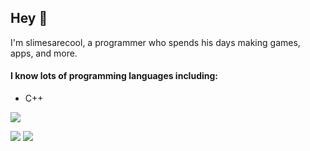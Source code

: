 ## Hey 👋

I'm slimesarecool, a programmer who spends his days making games, apps, and more.

#### I know lots of programming languages including:
<ul>
  <li>C++</li>
</ul>

![](http://github-profile-summary-cards.vercel.app/api/cards/profile-details?username=slimesarecool&theme=nord_dark)

![](http://github-profile-summary-cards.vercel.app/api/cards/repos-per-language?username=slimesarecool&theme=nord_dark)
![](http://github-profile-summary-cards.vercel.app/api/cards/stats?username=slimesarecool&theme=nord_dark) 

<!--
**slimesarecool/slimesarecool** is a ✨ _special_ ✨ repository because its `README.md` (this file) appears on your GitHub profile.

Here are some ideas to get you started:

- 🔭 I’m currently working on ...
- 🌱 I’m currently learning ...
- 👯 I’m looking to collaborate on ...
- 🤔 I’m looking for help with ...
- 💬 Ask me about ...
- 📫 How to reach me: ...
- 😄 Pronouns: ...
- ⚡ Fun fact: ...
-->
